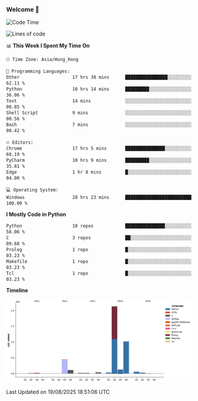 ### Welcome 👋

<!--START_SECTION:waka-->
![Code Time](http://img.shields.io/badge/Code%20Time-2%2C473%20hrs%2039%20mins-blue)

![Lines of code](https://img.shields.io/badge/From%20Hello%20World%20I%27ve%20Written-4.0%20million%20lines%20of%20code-blue)

📊 **This Week I Spent My Time On** 

```text
🕑︎ Time Zone: Asia/Hong_Kong

💬 Programming Languages: 
Other                    17 hrs 38 mins      ████████████████░░░░░░░░░   62.11 % 
Python                   10 hrs 14 mins      █████████░░░░░░░░░░░░░░░░   36.06 % 
Text                     14 mins             ░░░░░░░░░░░░░░░░░░░░░░░░░   00.85 % 
Shell Script             9 mins              ░░░░░░░░░░░░░░░░░░░░░░░░░   00.56 % 
Bash                     7 mins              ░░░░░░░░░░░░░░░░░░░░░░░░░   00.42 % 

🔥 Editors: 
Chrome                   17 hrs 5 mins       ███████████████░░░░░░░░░░   60.19 % 
PyCharm                  10 hrs 9 mins       █████████░░░░░░░░░░░░░░░░   35.81 % 
Edge                     1 hr 8 mins         █░░░░░░░░░░░░░░░░░░░░░░░░   04.00 % 

💻 Operating System: 
Windows                  28 hrs 23 mins      █████████████████████████   100.00 % 
```

**I Mostly Code in Python** 

```text
Python                   18 repos            ███████████████░░░░░░░░░░   58.06 % 
C                        3 repos             ██░░░░░░░░░░░░░░░░░░░░░░░   09.68 % 
Prolog                   1 repo              █░░░░░░░░░░░░░░░░░░░░░░░░   03.23 % 
Makefile                 1 repo              █░░░░░░░░░░░░░░░░░░░░░░░░   03.23 % 
Tcl                      1 repo              █░░░░░░░░░░░░░░░░░░░░░░░░   03.23 % 
```



**Timeline**

![Lines of Code chart](https://raw.githubusercontent.com/xhj2501/xhj2501/main/assets/bar_graph.png)


 Last Updated on 19/08/2025 18:51:06 UTC
<!--END_SECTION:waka-->

